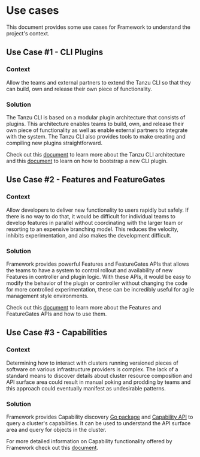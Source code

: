 # Use cases

This document provides some use cases for Framework to understand the project's
context.

## Use Case #1 - CLI Plugins

### Context

Allow the teams and external partners to extend the Tanzu CLI so that they can
build, own and release their own piece of functionality.

### Solution

The Tanzu CLI is based on a modular plugin architecture that consists of
plugins. This architecture enables teams to build, own, and release their own
piece of functionality as well as enable external partners to integrate with
the system. The Tanzu CLI also provides tools to make creating and compiling
new plugins straightforward.

Check out this [document](../cli/core/docs/cli/cli-architecture.md) to learn more about the
Tanzu CLI architecture and this [document](../cli/core/docs/cli/plugin_implementation_guide.md)
to learn on how to bootstrap a new CLI plugin.

## Use Case #2 - Features and FeatureGates

### Context

Allow developers to deliver new functionality to users rapidly but safely.
If there is no way to do that, it would be difficult for individual teams to
develop features in parallel without coordinating with the larger team or
resorting to an expensive branching model. This reduces the velocity, inhibits
experimentation, and also makes the development difficult.

### Solution

Framework provides powerful Features and FeatureGates APIs that allows the
teams to have a system to control rollout and availability of new Features in
controller and plugin logic. With these APIs, it would be easy to modify the
behavior of the plugin or controller without changing the code for more
controlled experimentation, these can be incredibly useful for agile management
style environments.

Check out this [document](./api-machinery/features-and-featuregates.md) to
learn more about the Features and FeatureGates APIs and how to use them.

## Use Case #3 - Capabilities

### Context

Determining how to interact with clusters running versioned pieces of software
on various infrastructure providers is complex. The lack of a standard means to
discover details about cluster resource composition and API surface area could
result in manual poking and prodding by teams and this approach could
eventually manifest as undesirable patterns.

### Solution

Framework provides Capability discovery [Go package](https://github.com/vmware-tanzu/tanzu-framework/tree/main/capabilities/client/pkg/discovery)
and [Capability API](https://github.com/vmware-tanzu/tanzu-framework/blob/main/apis/run/v1alpha1/capability_types.go)
to query a cluster's capabilities. It can be used to understand the API surface
area and query for objects in the cluster.

For more detailed information on Capability functionality offered by Framework
check out this [document](./api-machinery/capability-discovery.md).
